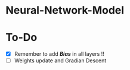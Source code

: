 # Neural-Network-Model

# To-Do
- [x] Remember to add ***Bias*** in all layers !!
- [ ] Weights update and Gradian Descent